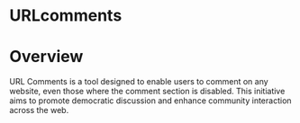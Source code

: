 # URLcomments

<h1>Overview</h1>
<p>URL Comments is a tool designed to enable users to comment on any website, even those where the comment section is disabled. This initiative aims to promote democratic discussion and enhance community interaction across the web.
</p>
